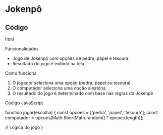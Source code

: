 # Jokenpô

## Código
html
<!DOCTYPE html>
<html>
<head>
  <meta charset="UTF-8">
  <title>Jokenpô</title>
  <style>
    /* Estilos CSS */
  </style>
</head>
<body>
  <!-- Conteúdo HTML -->
  <script>
    // Código JavaScript
  </script>
</body>
</html>

Funcionalidades
- Jogo de Jokenpô com opções de pedra, papel e tesoura
- Resultado do jogo é exibido na tela

Como funciona
1. O jogador seleciona uma opção (pedra, papel ou tesoura)
2. O computador seleciona uma opção aleatória
3. O resultado do jogo é determinado com base nas regras do Jokenpô

Código JavaScript

function jogar(escolha) {
  const opcoes = ['pedra', 'papel', 'tesoura'];
  const computador = opcoes[Math.floor(Math.random() * opcoes.length)];

  // Lógica do jogo
}

